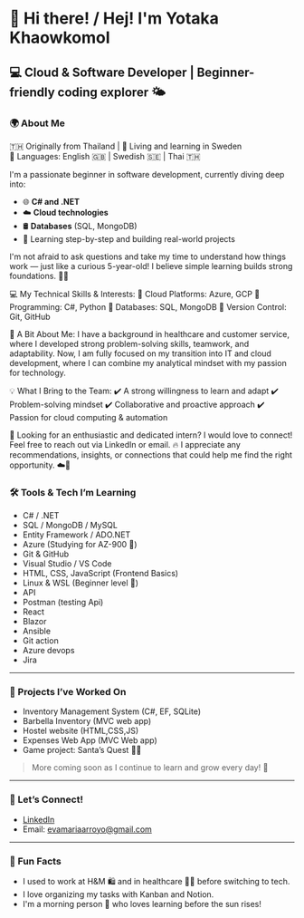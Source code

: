 # 👋 Hi there! / Hej! I'm Yotaka Khaowkomol

## 💻 Cloud & Software Developer | Beginner-friendly coding explorer 🌤️

### 🌍 About Me 

🇹🇭 Originally from Thailand | 📍 Living and learning in Sweden  
💬 Languages: English 🇬🇧 | Swedish 🇸🇪 | Thai 🇹🇭

I'm a passionate beginner in software development, currently diving deep into:
- 🌐 **C# and .NET**
- ☁️ **Cloud technologies**
- 🛢️ **Databases** (SQL, MongoDB)
- 🧠 Learning step-by-step and building real-world projects

I'm not afraid to ask questions and take my time to understand how things work — just like a curious 5-year-old! I believe simple learning builds strong foundations. 👶💡

💻 My Technical Skills & Interests:
 🔹 Cloud Platforms: Azure, GCP
 🔹 Programming: C#, Python
 🔹 Databases: SQL, MongoDB
 🔹 Version Control: Git, GitHub
 
🌟 A Bit About Me:
 I have a background in healthcare and customer service, where I developed strong problem-solving skills, teamwork, and adaptability. Now, I am fully focused on my transition into IT and cloud development, where I can combine my analytical mindset with my passion for technology.

💡 What I Bring to the Team:
 ✔️ A strong willingness to learn and adapt
 ✔️ Problem-solving mindset
 ✔️ Collaborative and proactive approach
 ✔️ Passion for cloud computing & automation

📩 Looking for an enthusiastic and dedicated intern? I would love to connect! Feel free to reach out via LinkedIn or email.
🔥 I appreciate any recommendations, insights, or connections that could help me find the right opportunity. ☁️🚀

### 🛠️ Tools & Tech I’m Learning

- C# / .NET
- SQL / MongoDB / MySQL 
- Entity Framework / ADO.NET
- Azure (Studying for AZ-900 💪)
- Git & GitHub
- Visual Studio / VS Code
- HTML, CSS, JavaScript (Frontend Basics)
- Linux & WSL (Beginner level 🐧)
- API
- Postman (testing Api)
- React
- Blazor
- Ansible
- Git action
- Azure devops
- Jira

---

### 📘 Projects I’ve Worked On

- Inventory Management System (C#, EF, SQLite)
- Barbella Inventory (MVC web app)
- Hostel website (HTML,CSS,JS)
- Expenses Web App (MVC Web app)
- Game project: Santa’s Quest 🎅🧝

> More coming soon as I continue to learn and grow every day! 🌱

---

### 🤝 Let’s Connect!

- [LinkedIn](www.linkedin.com/in/yotaka-khaowgomol-39b757115) 
- Email: evamariaarroyo@gmail.com

---

### 🎉 Fun Facts

- I used to work at H&M 🛍️ and in healthcare 👩‍⚕️ before switching to tech.
- I love organizing my tasks with Kanban and Notion.
- I'm a morning person 🌅 who loves learning before the sun rises!

<!---
Bombalaka/Bombalaka is a ✨ special ✨ repository because its `README.md` (this file) appears on your GitHub profile.
You can click the Preview link to take a look at your changes.
--->
